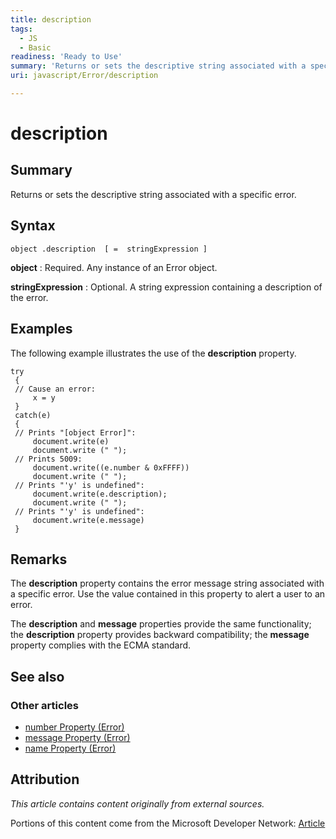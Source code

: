 ```yaml
---
title: description
tags:
  - JS
  - Basic
readiness: 'Ready to Use'
summary: 'Returns or sets the descriptive string associated with a specific error.'
uri: javascript/Error/description

---
```

# description

## Summary

Returns or sets the descriptive string associated with a specific error.

## Syntax

    object .description  [ =  stringExpression ]

**object**
:   Required. Any instance of an Error object.

**stringExpression**
:   Optional. A string expression containing a description of the error.

## Examples

The following example illustrates the use of the **description** property.

``` {.js}
try
 {
 // Cause an error:
     x = y
 }
 catch(e)
 {
 // Prints "[object Error]":
     document.write(e)
     document.write (" ");
 // Prints 5009:
     document.write((e.number & 0xFFFF))
     document.write (" ");
 // Prints "'y' is undefined":
     document.write(e.description);
     document.write (" ");
 // Prints "'y' is undefined":
     document.write(e.message)
 }
```

## Remarks

The **description** property contains the error message string associated with a specific error. Use the value contained in this property to alert a user to an error.

The **description** and **message** properties provide the same functionality; the **description** property provides backward compatibility; the **message** property complies with the ECMA standard.

## See also

### Other articles

-   [number Property (Error)](/javascript/Error/number)
-   [message Property (Error)](/javascript/Error/message)
-   [name Property (Error)](/javascript/Error/name)

## Attribution

*This article contains content originally from external sources.*

Portions of this content come from the Microsoft Developer Network: [Article](http://msdn.microsoft.com/en-us/library/ie/hs13sc3e(v=vs.94).aspx)


